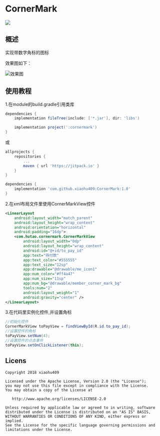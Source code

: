 # CornerMark
[![](https://jitpack.io/v/xiaohu409/CornerMark.svg)](https://jitpack.io/#xiaohu409/CornerMark)
## 概述
实现带数字角标的图标

效果图如下：

![效果图](device-2018-08-28-224444.png)
## 使用教程

1.在module的build.gradle引用类库
```groovy 
dependencies {
    implementation fileTree(include: ['*.jar'], dir: 'libs')

    implementation project(':cornermark')
}
```
或
```groovy
allprojects {
    repositories {
        ...
        maven { url 'https://jitpack.io' }
    }
}
```
```groovy
dependencies {
    implementation 'com.github.xiaohu409:CornerMark:1.0'
}
```
2.在xml布局文件里使用CornerMarkView控件
```xml
<LinearLayout
    android:layout_width="match_parent"
    android:layout_height="wrap_content"
    android:orientation="horizontal"
    android:padding="16dp">
    <com.hutao.cornermark.CornerMarkView
        android:layout_width="0dp"
        android:layout_height="wrap_content"
        android:id="@+id/to_pay_id"
        app:text="待付款"
        app:text_color="#555555"
        app:text_size="12sp"
        app:drawable="@drawable/me_icon1"
        app:num_color="#ff4a47"
        app:num_size="11sp"
        app:num_bg="@drawable/member_corner_mark_bg"
        tools:num="2"
        android:layout_weight="1"
        android:gravity="center" />
</LinearLayout>
```
3.在代码里实例化控件,并设置角标
```java
//初始化控件
CornerMarkView toPayView = findViewById(R.id.to_pay_id);
//设置控件的角标
toPayView.setNum(4);
//设置控件的点击事件
toPayView.setOnClickListener(this);
```

## Licens
    Copyright 2018 xiaohu409

    Licensed under the Apache License, Version 2.0 (the "License");
    you may not use this file except in compliance with the License.
    You may obtain a copy of the License at

       http://www.apache.org/licenses/LICENSE-2.0

    Unless required by applicable law or agreed to in writing, software
    distributed under the License is distributed on an "AS IS" BASIS,
    WITHOUT WARRANTIES OR CONDITIONS OF ANY KIND, either express or implied.
    See the License for the specific language governing permissions and
    limitations under the License.
